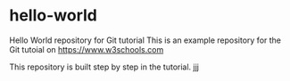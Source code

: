 # hello-world
Hello World repository for Git tutorial
This is an example repository for the Git tutoial on https://www.w3schools.com

This repository is built step by step in the tutorial. jjj
